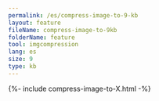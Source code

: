 ```yaml
---
permalink: /es/compress-image-to-9-kb
layout: feature
fileName: compress-image-to-9kb
folderName: feature
tool: imgcompression
lang: es
size: 9
type: kb
---
```


{%- include compress-image-to-X.html -%}
